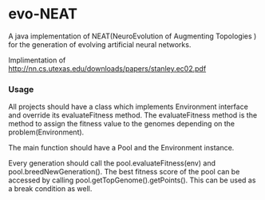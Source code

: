# evo-NEAT
A java implementation of NEAT(NeuroEvolution of Augmenting Topologies ) for the generation of evolving artificial neural networks.

Implimentation of http://nn.cs.utexas.edu/downloads/papers/stanley.ec02.pdf

### Usage
All projects should have a class which implements Environment interface and override its evaluateFitness method. The evaluateFitness method is the method to assign the fitness value to the genomes depending on the problem(Environment). 

The main function should have a Pool and the Environment instance. 

Every generation should call the pool.evaluateFitness(env) and pool.breedNewGeneration().
The best fitness score of the pool can be accessed by calling pool.getTopGenome().getPoints(). This can be used as a break condition as well. 

